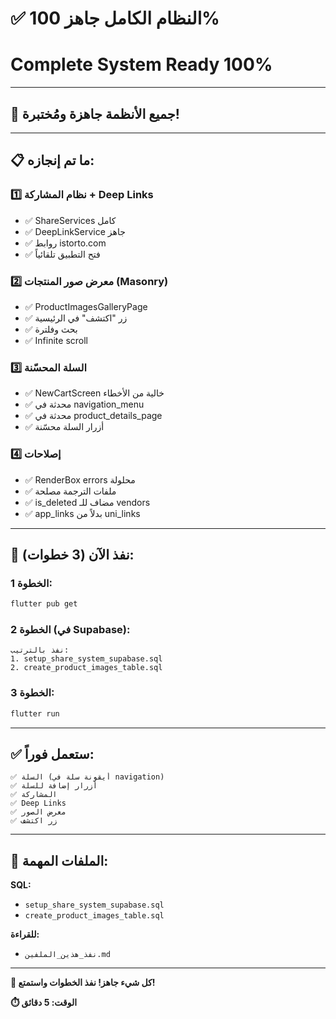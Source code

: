 # ✅ النظام الكامل جاهز 100%
# Complete System Ready 100%

---

## 🎉 **جميع الأنظمة جاهزة ومُختبرة!**

---

## 📋 **ما تم إنجازه:**

### 1️⃣ **نظام المشاركة + Deep Links**
- ✅ ShareServices كامل
- ✅ DeepLinkService جاهز
- ✅ روابط istorto.com
- ✅ فتح التطبيق تلقائياً

### 2️⃣ **معرض صور المنتجات (Masonry)**
- ✅ ProductImagesGalleryPage
- ✅ زر "اكتشف" في الرئيسية
- ✅ بحث وفلترة
- ✅ Infinite scroll

### 3️⃣ **السلة المحسّنة**
- ✅ NewCartScreen خالية من الأخطاء
- ✅ محدثة في navigation_menu
- ✅ محدثة في product_details_page
- ✅ أزرار السلة محسّنة

### 4️⃣ **إصلاحات**
- ✅ RenderBox errors محلولة
- ✅ ملفات الترجمة مصلحة
- ✅ is_deleted مضاف للـ vendors
- ✅ app_links بدلاً من uni_links

---

## 🚀 **نفذ الآن (3 خطوات):**

### الخطوة 1:
```bash
flutter pub get
```

### الخطوة 2 (في Supabase):
```
نفذ بالترتيب:
1. setup_share_system_supabase.sql
2. create_product_images_table.sql
```

### الخطوة 3:
```bash
flutter run
```

---

## ✅ **ستعمل فوراً:**

```
✅ السلة (أيقونة سلة في navigation)
✅ أزرار إضافة للسلة
✅ المشاركة
✅ Deep Links
✅ معرض الصور
✅ زر اكتشف
```

---

## 📁 **الملفات المهمة:**

**SQL:**
- `setup_share_system_supabase.sql`
- `create_product_images_table.sql`

**للقراءة:**
- `نفذ_هذين_الملفين.md`

---

**🎊 كل شيء جاهز! نفذ الخطوات واستمتع!**

**⏱️ الوقت: 5 دقائق**


